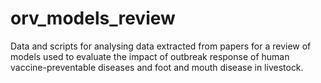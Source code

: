 # orv_models_review
Data and scripts for analysing data extracted from papers for a review of models used to evaluate the impact of outbreak response of human vaccine-preventable diseases and foot and mouth disease in livestock.
